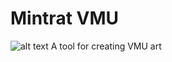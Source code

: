 # Mintrat VMU
![alt text](https://github.com/cypressru/mintrat-vmu/blob/mintratvmu.png?raw=true)
A tool for creating VMU art
